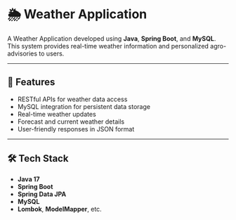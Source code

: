 # 🌦️ Weather Application

A Weather Application developed using **Java**, **Spring Boot**, and **MySQL**. This system provides real-time weather information and personalized agro-advisories to users.

---

## 🚀 Features

- RESTful APIs for weather data access
- MySQL integration for persistent data storage
- Real-time weather updates
- Forecast and current weather details
- User-friendly responses in JSON format

---

## 🛠️ Tech Stack

- **Java 17**  
- **Spring Boot**  
- **Spring Data JPA**  
- **MySQL**  
- **Lombok**, **ModelMapper**, etc.



